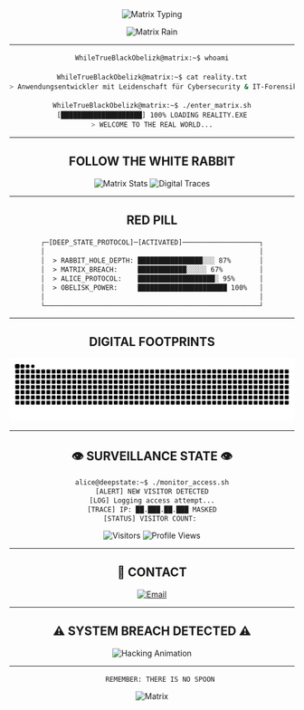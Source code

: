 <div align="center">

<img src="https://readme-typing-svg.herokuapp.com?font=Orbitron&size=30&duration=2000&pause=1000&color=FF0000&background=000000&center=true&vCenter=true&multiline=true&width=1000&height=120&lines=FOLLOW+THE+WHITE+RABBIT;DOWN+THE+RABBIT+HOLE;WELCOME+TO+THE+MATRIX;DEEPSTATE+ACTIVATED" alt="Matrix Typing" />

![Matrix Rain](https://raw.githubusercontent.com/mayhemantt/mayhemantt/Update/svg/Bottom.svg)

---

```bash
WhileTrueBlackObelizk@matrix:~$ whoami

WhileTrueBlackObelizk@matrix:~$ cat reality.txt
> Anwendungsentwickler mit Leidenschaft für Cybersecurity & IT-Forensik

WhileTrueBlackObelizk@matrix:~$ ./enter_matrix.sh
[████████████████████] 100% LOADING REALITY.EXE
> WELCOME TO THE REAL WORLD...
```

---

## **FOLLOW THE WHITE RABBIT**

<div align="center">

<img src="https://github-readme-stats.vercel.app/api?username=WhileTrueBlackObelizk&show_icons=true&theme=radical&title_color=ff0000&icon_color=ff0000&text_color=00ff00&bg_color=000000&border_color=ff0000" alt="Matrix Stats" />

<img src="https://github-readme-streak-stats.herokuapp.com/?user=WhileTrueBlackObelizk&theme=radical&background=000000&stroke=ff0000&ring=ff0000&fire=ff0000&currStreakNum=00ff00&sideNums=00ff00&currStreakLabel=ff0000&sideLabels=ff0000&dates=ffffff" alt="Digital Traces" />

</div>

---

## **RED PILL**

```cyberpunk
┌─[DEEP_STATE_PROTOCOL]─[ACTIVATED]───────────────────┐
│                                                     │
│  > RABBIT_HOLE_DEPTH: ████████████████░░░ 87%       │
│  > MATRIX_BREACH:     ████████████░░░░░ 67%         │
│  > ALICE_PROTOCOL:    ███████████████████░ 95%      │
│  > OBELISK_POWER:     ██████████████████████ 100%   │
│                                                     │
└─────────────────────────────────────────────────────┘
```

---

## **DIGITAL FOOTPRINTS**

<div align="center">

![Snake Animation](https://github.com/WhileTrueBlackObelizk/WhileTrueBlackObelizk/blob/output/github-contribution-grid-snake-dark.svg)

</div>

---

## 👁️ **SURVEILLANCE STATE** 👁️

```terminal
alice@deepstate:~$ ./monitor_access.sh
[ALERT] NEW VISITOR DETECTED
[LOG] Logging access attempt...
[TRACE] IP: ██.███.██.███ MASKED
[STATUS] VISITOR COUNT: 
```

<div align="center">

![Visitors](https://visitor-badge.laobi.icu/badge?page_id=WhileTrueBlackObelizk.WhileTrueBlackObelizk&style=flat-square&color=ff0000&logo=github)
![Profile Views](https://komarev.com/ghpvc/?username=WhileTrueBlackObelizk&color=red&style=flat-square&label=MATRIX+ENTRIES)

</div>

---

## 📡 **CONTACT** 

<div align="center">

[![Email](https://img.shields.io/badge/ENCRYPTED_EMAIL-000000?style=for-the-badge&logo=protonmail&logoColor=red)](mailto:deine@email.com)

</div>

---

<div align="center">

## ⚠️ **SYSTEM BREACH DETECTED** ⚠️

<img src="https://readme-typing-svg.herokuapp.com?font=Courier+New&size=18&duration=1500&pause=300&color=FF0000&background=000000&center=true&vCenter=true&width=700&lines=ACCESSING+DEEP_STATE_FILES...;BYPASSING+FIREWALL...;DOWNLOADING+RABBIT_HOLE_MAP...;ALICE_PROTOCOL+ENGAGED...;OBELISK+POWER+AT+MAXIMUM...;WAKE+UP,+NEO..." alt="Hacking Animation" />

---

```
    REMEMBER: THERE IS NO SPOON
```

![Matrix](https://raw.githubusercontent.com/mayhemantt/mayhemantt/Update/svg/Bottom.svg)

</div>